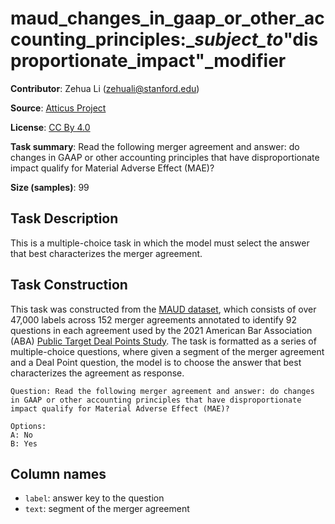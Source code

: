 # maud_changes_in_gaap_or_other_accounting_principles:__subject_to_"disproportionate_impact"_modifier 
 **Contributor**: Zehua Li (zehuali@stanford.edu)
 
 **Source**: [Atticus Project](https://www.atticusprojectai.org/maud)
 
 **License**: [CC By 4.0](https://creativecommons.org/licenses/by/4.0/)
 
 **Task summary**: Read the following merger agreement and answer: do changes in GAAP or other accounting principles that have disproportionate impact qualify for Material Adverse Effect (MAE)?
 
 **Size (samples)**: 99
 
 ## Task Description
 
 This is a multiple-choice task in which the model must select the answer that best characterizes the merger agreement.
 
 ## Task Construction
 
 This task was constructed from the [MAUD dataset](https://www.atticusprojectai.org/maud), which consists of over 47,000 labels across 152 merger agreements annotated to identify 92 questions in each agreement used by the 2021 American Bar Association (ABA) [Public Target Deal Points Study](https://www.americanbar.org/groups/business_law/committees/ma/deal_points/). The task is formatted as a series of multiple-choice questions, where given a segment of the merger agreement and a Deal Point question, the model is to choose the answer that best characterizes the agreement as response.
 
 ```text
 Question: Read the following merger agreement and answer: do changes in GAAP or other accounting principles that have disproportionate impact qualify for Material Adverse Effect (MAE)?
 ```
 
 ```text
 Options:
 A: No
 B: Yes
 ```
 
 ## Column names
 
 - `label`: answer key to the question
 - `text`: segment of the merger agreement
